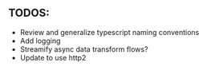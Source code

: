 ## TODOS:
  * Review and generalize typescript naming conventions
  * Add logging
  * Streamify async data transform flows?
  * Update to use http2